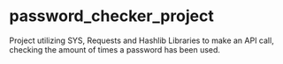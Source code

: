 # password_checker_project
Project utilizing SYS, Requests and Hashlib Libraries to make an API call, checking the amount of times a password has been used.

